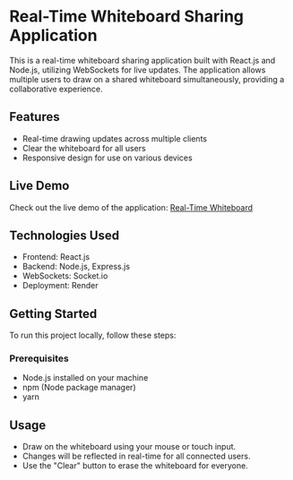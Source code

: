 # Real-Time Whiteboard Sharing Application

This is a real-time whiteboard sharing application built with React.js and Node.js, utilizing WebSockets for live updates. The application allows multiple users to draw on a shared whiteboard simultaneously, providing a collaborative experience.

## Features

- Real-time drawing updates across multiple clients
- Clear the whiteboard for all users
- Responsive design for use on various devices

## Live Demo

Check out the live demo of the application: [Real-Time Whiteboard](https://realtime-whiteboard-sharing-forntend.onrender.com)

## Technologies Used

- Frontend: React.js
- Backend: Node.js, Express.js
- WebSockets: Socket.io
- Deployment: Render

## Getting Started

To run this project locally, follow these steps:

### Prerequisites

- Node.js installed on your machine
- npm (Node package manager)
- yarn

## Usage
- Draw on the whiteboard using your mouse or touch input.
- Changes will be reflected in real-time for all connected users.
- Use the "Clear" button to erase the whiteboard for everyone.

